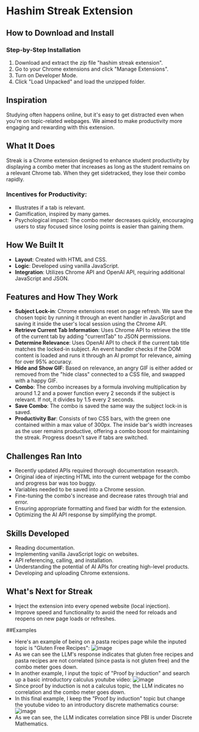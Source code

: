 # Hashim Streak Extension

## How to Download and Install

### Step-by-Step Installation
1. Download and extract the zip file "hashim streak extension".
2. Go to your Chrome extensions and click "Manage Extensions".
3. Turn on Developer Mode.
4. Click "Load Unpacked" and load the unzipped folder.

## Inspiration
Studying often happens online, but it's easy to get distracted even when you're on topic-related webpages. We aimed to make productivity more engaging and rewarding with this extension.

## What It Does
Streak is a Chrome extension designed to enhance student productivity by displaying a combo meter that increases as long as the student remains on a relevant Chrome tab. When they get sidetracked, they lose their combo rapidly.

### Incentives for Productivity:
- Illustrates if a tab is relevant.
- Gamification, inspired by many games.
- Psychological impact: The combo meter decreases quickly, encouraging users to stay focused since losing points is easier than gaining them.

## How We Built It
- **Layout**: Created with HTML and CSS.
- **Logic**: Developed using vanilla JavaScript.
- **Integration**: Utilizes Chrome API and OpenAI API, requiring additional JavaScript and JSON.

## Features and How They Work
- **Subject Lock-in**: Chrome extensions reset on page refresh. We save the chosen topic by running it through an event handler in JavaScript and saving it inside the user's local session using the Chrome API.
- **Retrieve Current Tab Information**: Uses Chrome API to retrieve the title of the current tab by adding "currentTab" to JSON permissions.
- **Determine Relevance**: Uses OpenAI API to check if the current tab title matches the locked-in subject. An event handler checks if the DOM content is loaded and runs it through an AI prompt for relevance, aiming for over 95% accuracy.
- **Hide and Show GIF**: Based on relevance, an angry GIF is either added or removed from the "hide class" connected to a CSS file, and swapped with a happy GIF.
- **Combo**: The combo increases by a formula involving multiplication by around 1.2 and a power function every 2 seconds if the subject is relevant. If not, it divides by 1.5 every 2 seconds.
- **Save Combo**: The combo is saved the same way the subject lock-in is saved.
- **Productivity Bar**: Consists of two CSS bars, with the green one contained within a max value of 300px. The inside bar's width increases as the user remains productive, offering a combo boost for maintaining the streak. Progress doesn't save if tabs are switched.

## Challenges Ran Into
- Recently updated APIs required thorough documentation research.
- Original idea of injecting HTML into the current webpage for the combo and progress bar was too buggy.
- Variables needed to be saved into a Chrome session.
- Fine-tuning the combo's increase and decrease rates through trial and error.
- Ensuring appropriate formatting and fixed bar width for the extension.
- Optimizing the AI API response by simplifying the prompt.

## Skills Developed
- Reading documentation.
- Implementing vanilla JavaScript logic on websites.
- API referencing, calling, and installation.
- Understanding the potential of AI APIs for creating high-level products.
- Developing and uploading Chrome extensions.

## What's Next for Streak
- Inject the extension into every opened website (local injection).
- Improve speed and functionality to avoid the need for reloads and reopens on new page loads or refreshes.

##Examples
- Here's an example of being on a pasta recipes page while the inputed topic is "Gluten Free Recipes":
![image](https://github.com/Hashezm/Streak/assets/76060515/5651fce1-59ab-4d40-9ee8-52560c5473c3)
- As we can see the LLM's response indicates that gluten free recipes and pasta recipes are not correlated (since pasta is not gluten free) and the combo meter goes down.
- In another example, I input the topic of "Proof by induction" and search up a basic introductory calculus youtube video:
![image](https://github.com/Hashezm/Streak/assets/76060515/eec9f619-65ce-4c30-a2a1-b48137bb3937)
- Since proof by induction is not a calculus topic, the LLM indicates no correlation and the combo meter goes down.
- In this final example, I keep the "Proof by induction" topic but change the youtube video to an introductory discrete mathematics course:
![image](https://github.com/Hashezm/Streak/assets/76060515/5cd89563-a772-4e21-91be-47ec7c754f68)
- As we can see, the LLM indicates correlation since PBI is under Discrete Mathematics. 

